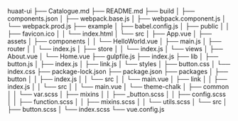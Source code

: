 huaat-ui
├── Catalogue.md
├── README.md
├── build
│   ├── components.json
│   ├── webpack.base.js
│   ├── webpack.component.js
│   └── webpack.prod.js
├── example
│   ├── babel.config.js
│   ├── public
│   │   ├── favicon.ico
│   │   └── index.html
│   └── src
│       ├── App.vue
│       ├── assets
│       ├── components
│       │   └── HelloWorld.vue
│       ├── main.js
│       ├── router
│       │   └── index.js
│       ├── store
│       │   └── index.js
│       └── views
│           ├── About.vue
│           └── Home.vue
├── gulpfile.js
├── index.js
├── lib
│   ├── button.js
│   ├── index.js
│   ├── link.js
│   └── styles
│       ├── button.css
│       └── index.css
├── package-lock.json
├── package.json
├── packages
│   ├── button
│   │   ├── index.js
│   │   └── src
│   │       └── main.vue
│   ├── link
│   │   ├── index.js
│   │   └── src
│   │       └── main.vue
│   └── theme-chalk
│       ├── common
│       │   └── var.scss
│       ├── mixins
│       │   ├── _button.scss
│       │   ├── config.scss
│       │   ├── function.scss
│       │   ├── mixins.scss
│       │   └── utils.scss
│       └── src
│           ├── button.scss
│           └── index.scss
└── vue.config.js
